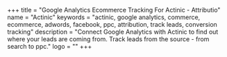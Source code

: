 +++
title = "Google Analytics Ecommerce Tracking For Actinic - Attributio"
name = "Actinic"
keywords = "actinic, google analytics, commerce, ecommerce, adwords, facebook, ppc, attribution, track leads, conversion tracking"
description = "Connect Google Analytics with Actinic to find out where your leads are coming from. Track leads from the source - from search to ppc."
logo = ""
+++

